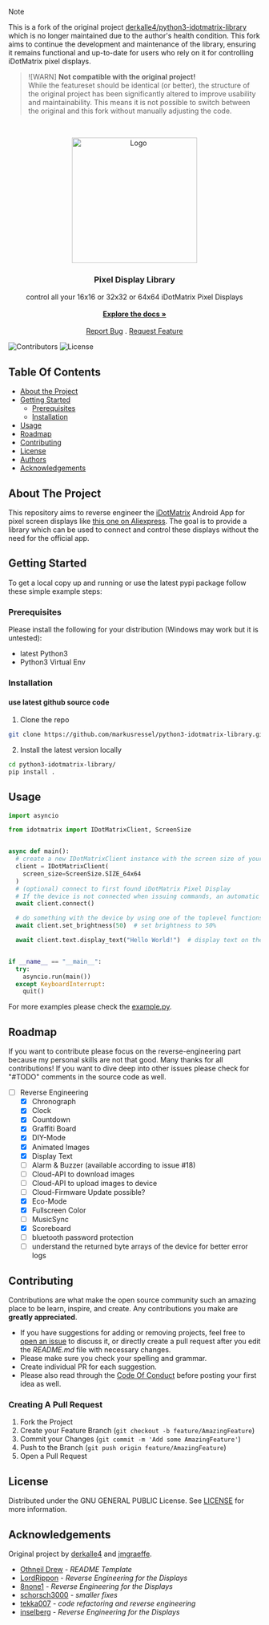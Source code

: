 > [!NOTE]  
> This is a fork of the original
> project [derkalle4/python3-idotmatrix-library](https://github.com/derkalle4/python3-idotmatrix-library) which is no
> longer maintained due to the
> author's health condition. This fork aims to continue the development and maintenance of the library, ensuring it
> remains functional and up-to-date for users who rely on it for
> controlling iDotMatrix pixel displays.

> ![WARN]
> **Not compatible with the original project!**  
> While the featureset should be identical (or better), the structure of the original project has been significantly
> altered to improve usability and maintainability. This means it is not possible to switch between the original and
> this fork without manually adjusting the code.

<br/>
<p align="center">
  <a href="https://github.com/derkamarkusressel/python3-idotmatrix-library">
    <img src="images/logo.png" alt="Logo" width="250" height="250">
  </a>

<h3 align="center">Pixel Display Library</h3>

  <p align="center">
    control all your 16x16 or 32x32 or 64x64 iDotMatrix Pixel Displays
    <br/>
    <br/>
    <a href="https://github.com/markusressel/python3-idotmatrix-library"><strong>Explore the docs »</strong></a>
    <br/>
    <br/>
    <a href="https://github.com/markusressel/python3-idotmatrix-library/issues">Report Bug</a>
    .
    <a href="https://github.com/markusressel/python3-idotmatrix-library/issues">Request Feature</a>
  </p>
</p>

![Contributors](https://img.shields.io/github/contributors/markusressel/python3-idotmatrix-library?color=dark-green) ![License](https://img.shields.io/github/license/markusressel/python3-idotmatrix-library)

## Table Of Contents

* [About the Project](#about-the-project)
* [Getting Started](#getting-started)
  * [Prerequisites](#prerequisites)
  * [Installation](#installation)
* [Usage](#usage)
* [Roadmap](#roadmap)
* [Contributing](#contributing)
* [License](#license)
* [Authors](#authors)
* [Acknowledgements](#acknowledgements)

## About The Project

This repository aims to reverse engineer
the [iDotMatrix](https://play.google.com/store/apps/details?id=com.tech.idotmatrix&pli=1) Android App for pixel screen
displays like [this one on Aliexpress](https://de.aliexpress.com/item/1005006105517779.html). The goal is to provide a
library which can be used to
connect and control these displays without the need for the official app.

## Getting Started

To get a local copy up and running or use the latest pypi package follow these simple example steps:

### Prerequisites

Please install the following for your distribution (Windows may work but it is untested):

* latest Python3
* Python3 Virtual Env

### Installation

#### use latest github source code

1. Clone the repo

```sh
git clone https://github.com/markusressel/python3-idotmatrix-library.git
```

2. Install the latest version locally

```sh
cd python3-idotmatrix-library/
pip install .
```

## Usage

```python
import asyncio

from idotmatrix import IDotMatrixClient, ScreenSize


async def main():
  # create a new IDotMatrixClient instance with the screen size of your device
  client = IDotMatrixClient(
    screen_size=ScreenSize.SIZE_64x64
  )
  # (optional) connect to first found iDotMatrix Pixel Display
  # If the device is not connected when issuing commands, an automatic connection attempt will be made.
  await client.connect()

  # do something with the device by using one of the toplevel functions or modules e.g. chronograph, clock, countdown, etc.
  await client.set_brightness(50)  # set brightness to 50%

  await client.text.display_text("Hello World!")  # display text on the screen


if __name__ == "__main__":
  try:
    asyncio.run(main())
  except KeyboardInterrupt:
    quit()
```

For more examples please check the [example.py](./example.py).

## Roadmap

If you want to contribute please focus on the reverse-engineering part because my personal skills are not that good.
Many thanks for all contributions! If you want to dive deep
into other issues please check for "#TODO" comments in the source code as well.

* [ ] Reverse Engineering
    * [X] Chronograph
    * [X] Clock
    * [X] Countdown
    * [x] Graffiti Board
    * [X] DIY-Mode
    * [X] Animated Images
    * [X] Display Text
    * [ ] Alarm & Buzzer (available according to issue #18)
    * [ ] Cloud-API to download images
    * [ ] Cloud-API to upload images to device
    * [ ] Cloud-Firmware Update possible?
    * [X] Eco-Mode
    * [X] Fullscreen Color
    * [ ] MusicSync
    * [X] Scoreboard
    * [ ] bluetooth password protection
    * [ ] understand the returned byte arrays of the device for better error logs

## Contributing

Contributions are what make the open source community such an amazing place to be learn, inspire, and create. Any
contributions you make are **greatly appreciated**.

* If you have suggestions for adding or removing projects, feel free
  to [open an issue](https://github.com/markusressel/python3-idotmatrix-library/issues/new) to discuss it, or
  directly create a pull request after you edit the *README.md* file with necessary changes.
* Please make sure you check your spelling and grammar.
* Create individual PR for each suggestion.
* Please also read through
  the [Code Of Conduct](https://github.com/markusressel/python3-idotmatrix-library/blob/main/CODE_OF_CONDUCT.md) before
  posting your first idea as well.

### Creating A Pull Request

1. Fork the Project
2. Create your Feature Branch (`git checkout -b feature/AmazingFeature`)
3. Commit your Changes (`git commit -m 'Add some AmazingFeature'`)
4. Push to the Branch (`git push origin feature/AmazingFeature`)
5. Open a Pull Request

## License

Distributed under the GNU GENERAL PUBLIC License.
See [LICENSE](https://github.com/markusressel/python3-idotmatrix-library/blob/main/LICENSE) for more information.

## Acknowledgements

Original project by [derkalle4](https://github.com/derkalle4) and [jmgraeffe](https://github.com/jmgraeffe).

* [Othneil Drew](https://github.com/othneildrew/Best-README-Template) - *README Template*
* [LordRippon](https://github.com/LordRippon) - *Reverse Engineering for the Displays*
* [8none1](https://github.com/8none1) - *Reverse Engineering for the Displays*
* [schorsch3000](https://github.com/schorsch3000) - *smaller fixes*
* [tekka007](https://github.com/tekka007) - *code refactoring and reverse engineering*
* [inselberg](https://github.com/inselberg) - *Reverse Engineering for the Displays*
